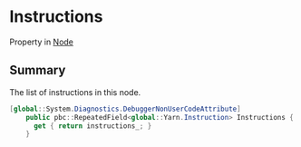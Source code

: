 # Instructions

Property in [Node](/api/csharp/yarn.node.md)

## Summary


The list of instructions in this node.


```csharp
[global::System.Diagnostics.DebuggerNonUserCodeAttribute]
    public pbc::RepeatedField<global::Yarn.Instruction> Instructions {
      get { return instructions_; }
    }
```

